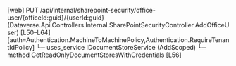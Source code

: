 [web] PUT /api/internal/sharepoint-security/office-user/{officeId:guid}/{userId:guid}  (Dataverse.Api.Controllers.Internal.SharePointSecurityController.AddOfficeUser)  [L50–L64] [auth=Authentication.MachineToMachinePolicy,Authentication.RequireTenantIdPolicy]
  └─ uses_service IDocumentStoreService (AddScoped)
    └─ method GetReadOnlyDocumentStoresWithCredentials [L56]

